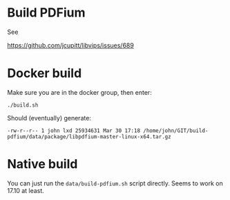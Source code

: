 # Build PDFium

See

https://github.com/jcupitt/libvips/issues/689

# Docker build

Make sure you are in the docker group, then enter:

	./build.sh

Should (eventually) generate:

	-rw-r--r-- 1 john lxd 25934631 Mar 30 17:18 /home/john/GIT/build-pdfium/data/package/libpdfium-master-linux-x64.tar.gz

# Native build

You can just run the `data/build-pdfium.sh` script directly. Seems to work 
on 17.10 at least. 
